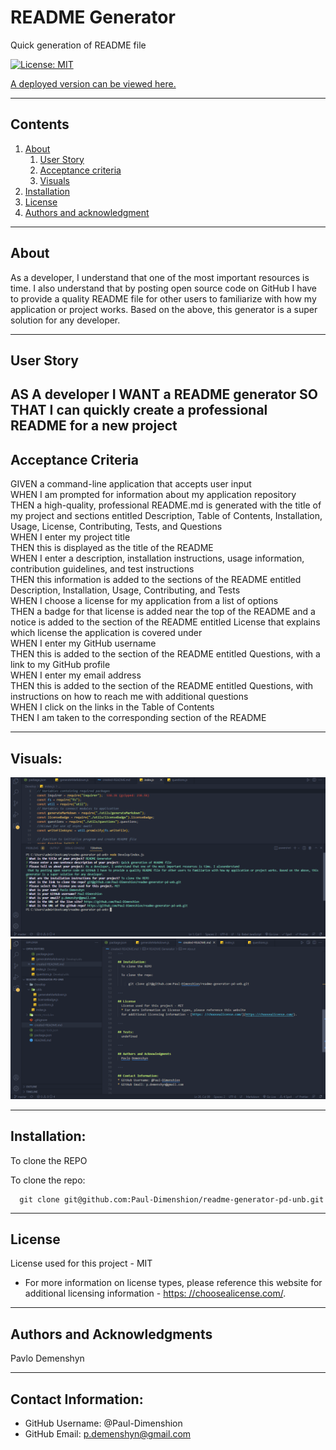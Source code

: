 

# README Generator

  Quick generation of README file

  [![License: MIT](https://img.shields.io/badge/License-MIT-yellow.svg)](https://opensource.org/licenses/MIT)

  [A deployed version can be viewed here.](https://github.com/Paul-Dimenshion)
  
---
## Contents

1. [About](#about)
    1. [User Story](#user%20story)
    2. [Acceptance criteria](#acceptance%20criteria)
    3. [Visuals](#visuals)
2. [Installation](#installation)
3. [License](#license)
4. [Authors and acknowledgment](#authors%20and%20acknowledgment)

---
## About

As a developer, I understand that one of the most important resources is time. I also understand that by posting open source code on GitHub I have to provide a quality README file for other users to familiarize with how my application or project works. Based on the above, this generator is a super solution for any developer.

---

## User Story
  
AS A developer
I WANT a README generator
SO THAT I can quickly create a professional README for a new project
---

## Acceptance Criteria
  
GIVEN a command-line application that accepts user input  
WHEN I am prompted for information about my application repository  
THEN a high-quality, professional README.md is generated with the title of my project and sections entitled Description, Table of Contents, Installation, Usage, License, Contributing, Tests, and Questions  
WHEN I enter my project title  
THEN this is displayed as the title of the README  
WHEN I enter a description, installation instructions, usage information, contribution guidelines, and test instructions  
THEN this information is added to the sections of the README entitled Description, Installation, Usage, Contributing, and Tests  
WHEN I choose a license for my application from a list of options  
THEN a badge for that license is added near the top of the README and a notice is added to the section of the README entitled License that explains which license the application is covered under  
WHEN I enter my GitHub username  
THEN this is added to the section of the README entitled Questions, with a link to my GitHub profile  
WHEN I enter my email address  
THEN this is added to the section of the README entitled Questions, with instructions on how to reach me with additional questions  
WHEN I click on the links in the Table of Contents  
THEN I am taken to the corresponding section of the README  

---
## Visuals:

  ![application work](/img/%D0%A1%D0%BD%D0%B8%D0%BC%D0%BE%D0%BA%20%D1%8D%D0%BA%D1%80%D0%B0%D0%BD%D0%B0%202023-01-09%20151217.png)
  ![The resulting file](/img/%D0%A1%D0%BD%D0%B8%D0%BC%D0%BE%D0%BA%20%D1%8D%D0%BA%D1%80%D0%B0%D0%BD%D0%B0%202023-01-09%20151345.png)

---

## Installation:
  To clone the REPO

  To clone the repo:
  
      git clone git@github.com:Paul-Dimenshion/readme-generator-pd-unb.git
  
---

## License
  License used for this project - MIT
  * For more information on license types, please reference this website
  for additional licensing information - [https: //choosealicense.com/](https://choosealicense.com/).

---

## Authors and Acknowledgments
  Pavlo Demenshyn

---

## Contact Information:
* GitHub Username: @Paul-Dimenshion
* GitHub Email: p.demenshyn@gmail.com
  
